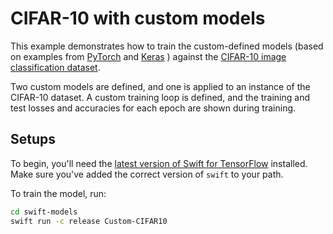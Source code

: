 # CIFAR-10 with custom models

This example demonstrates how to train the custom-defined models (based on examples from [PyTorch](https://pytorch.org/tutorials/beginner/blitz/cifar10_tutorial.html) and [Keras](https://github.com/keras-team/keras/blob/master/examples/cifar10_cnn.py) ) against the [CIFAR-10 image classification dataset](https://www.cs.toronto.edu/~kriz/cifar.html).

Two custom models are defined, and one is applied to an instance of the CIFAR-10 dataset. A custom training loop is defined, and the training and test losses and accuracies for each epoch are shown during training.

## Setups

To begin, you'll need the [latest version of Swift for
TensorFlow](https://github.com/tensorflow/swift/blob/master/Installation.md)
installed. Make sure you've added the correct version of `swift` to your path.

To train the model, run:

```sh
cd swift-models
swift run -c release Custom-CIFAR10
```

